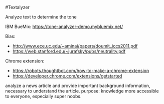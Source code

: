 #Textalyzer

Analyze text to determine the tone

IBM BueMix: https://tone-analyzer-demo.mybluemix.net/

Bias: 
- http://www.ece.uc.edu/~aminai/papers/doumit_iccs2011.pdf
- https://web.stanford.edu/~jurafsky/pubs/neutrality.pdf

Chrome extension: 
- https://robots.thoughtbot.com/how-to-make-a-chrome-extension
- https://developer.chrome.com/extensions/getstarted

analyze a news article and provide important background information, necessary to understand the article. 
purpose: knowledge more accessible to everyone, especially super noobs. 